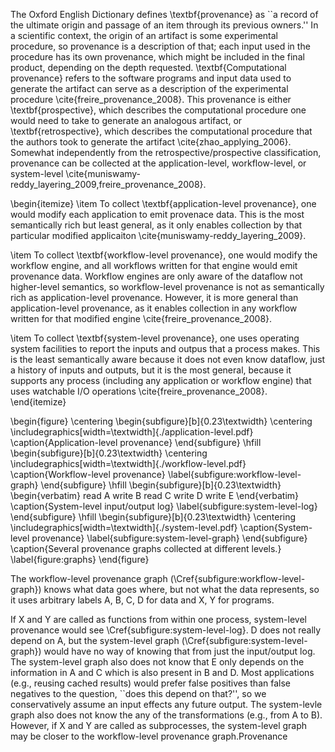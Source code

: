 The Oxford English Dictionary defines \textbf{provenance} as ``a record of the ultimate origin and passage of an item through its previous owners.''
In a scientific context, the origin of an artifact is some experimental procedure, so provenance is a description of that;
each input used in the procedure has its own provenance, which might be included in the final product, depending on the depth requested.
\textbf{Computational provenance} refers to the software programs and input data used to generate the artifact can serve as a description of the experimental procedure \cite{freire_provenance_2008}.
This provenance is either \textbf{prospective}, which describes the computational procedure one would need to take to generate an analogous artifact, or \textbf{retrospective}, which describes the computational procedure that the authors took to generate the artifact \cite{zhao_applying_2006}.
Somewhat independently from the retrospective/prospective classification, provenance can be collected at the application-level, workflow-level, or system-level \cite{muniswamy-reddy_layering_2009,freire_provenance_2008}.

\begin{itemize}
\item
To collect \textbf{application-level provenance}, one would modify each application to emit provenace data.
This is the most semantically rich but least general, as it only enables collection by that particular modified applicaiton \cite{muniswamy-reddy_layering_2009}.

\item To collect \textbf{workflow-level provenance}, one would modify the workflow engine, and all workflows written for that engine would emit provenance data.
Workflow engines are only aware of the dataflow not higher-level semantics, so workflow-level provenance is not as semantically rich as application-level provenance.
However, it is more general than application-level provenance, as it enables collection in any workflow written for that modified engine \cite{freire_provenance_2008}.

\item
To collect \textbf{system-level provenance}, one uses operating system facilities to report the inputs and outpus that a process makes.
This is the least semantically aware because it does not even know dataflow, just a history of inputs and outputs, but it is the most general, because it supports any process (including any application or workflow engine) that uses watchable I/O operations \cite{freire_provenance_2008}.
\end{itemize}

\begin{figure}
\centering
\begin{subfigure}[b]{0.23\textwidth}
\centering
\includegraphics[width=\textwidth]{./application-level.pdf}
\caption{Application-level provenance}
\end{subfigure}
\hfill
\begin{subfigure}[b]{0.23\textwidth}
\centering
\includegraphics[width=\textwidth]{./workflow-level.pdf}
\caption{Workflow-level provenance}
\label{subfigure:workflow-level-graph}
\end{subfigure}
\hfill
\begin{subfigure}[b]{0.23\textwidth}
\begin{verbatim}
read A
write B
read C
write D
write E
\end{verbatim}
\caption{System-level input/output log}
\label{subfigure:system-level-log}
\end{subfigure}
\hfill
\begin{subfigure}[b]{0.23\textwidth}
\centering
\includegraphics[width=\textwidth]{./system-level.pdf}
\caption{System-level provenance}
\label{subfigure:system-level-graph}
\end{subfigure}
\caption{Several provenance graphs collected at different levels.}
\label{figure:graphs}
\end{figure}

The workflow-level provenance graph (\Cref{subfigure:workflow-level-graph}) knows what data goes where, but not what the data represents, so it uses arbitrary labels A, B, C, D for data and X, Y for programs.

If X and Y are called as functions from within one process, system-level provenance would see \Cref{subfigure:system-level-log}.
D does not really depend on A, but the system-level graph (\Cref{subfigure:system-level-graph}) would have no way of knowing that from just the input/output log.
The system-level graph also does not know that E only depends on the information in A and C which is also present in B and D.
Most applications (e.g., reusing cached results) would prefer false positives than false negatives to the question, ``does this depend on that?'', so we conservatively assume an input effects any future output.
The system-levle graph also does not know the any of the transformations (e.g., from A to B).
However, if X and Y are called as subprocesses, the system-level graph may be closer to the workflow-level provenance graph.Provenance
